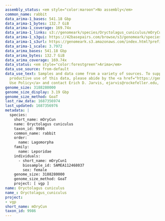 ```yaml
---
assembly_status: <em style="color:maroon">No assembly</em>
common_name: rabbit
data_arima-1_bases: 541.18 Gbp
data_arima-1_bytes: 132.7 GiB
data_arima-1_coverage: 169.74x
data_arima-1_links: s3://genomeark/species/Oryctolagus_cuniculus/mOryCun1/genomic_data/arima/<br>
data_arima-1_s3gui: https://42basepairs.com/browse/s3/genomeark/species/Oryctolagus_cuniculus/mOryCun1/genomic_data/arima/
data_arima-1_s3url: https://genomeark.s3.amazonaws.com/index.html?prefix=species/Oryctolagus_cuniculus/mOryCun1/genomic_data/arima/
data_arima-1_scale: 3.7972
data_arima_bases: 541.18 Gbp
data_arima_bytes: 132.7 GiB
data_arima_coverage: 169.74x
data_status: <em style="color:forestgreen">Arima</em>
data_use_source: from-default
data_use_text: Samples and data come from a variety of sources. To support fair and
  productive use of this data, please abide by the <a href="https://genome10k.soe.ucsc.edu/data-use-policies/">Data
  Use Policy</a> and contact Erich D. Jarvis, ejarvis@rockefeller.edu, with any questions.
genome_size: 3188280000
genome_size_display: 3.19 Gbp
genome_size_method: GoaT
last_raw_data: 1687356974
last_updated: 1687356976
metadata: |
  species:
    short_name: mOryCun
    name: Oryctolagus cuniculus
    taxon_id: 9986
    common_name: rabbit
    order:
      name: Lagomorpha
    family:
      name: Leporidae
    individuals:
      - short_name: mOryCun1
        biosample_id: SAMEA112468037
        sex: female
    genome_size: 3188280000
    genome_size_method: GoaT
    project: [ vgp ]
name: Oryctolagus cuniculus
name_: Oryctolagus_cuniculus
project:
- vgp
short_name: mOryCun
taxon_id: 9986
---
```

